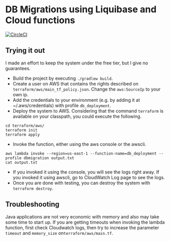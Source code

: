 # DB Migrations using Liquibase and Cloud functions

[![CircleCI](https://circleci.com/gh/camaral/function-db-migration.svg?style=svg)](https://circleci.com/gh/camaral/function-db-migration)

## Trying it out
I made an effort to keep the system under the free tier, but I give no guarantees.

- Build the project by executing `./gradlew build`.
- Create a user on AWS that contains the rights described on `terraform/aws/main_tf_policy.json`. Change the `aws:SourceIp` to your own ip.
- Add the credentials to your environment (e.g. by adding it at ~/.aws/credentials) with profile `db_deployment`.
- Deploy the system to AWS. Considering that the command `terraform` is available on your classpath, you could execute the following. 
```
cd terraform/aws/
terraform init
terraform apply
```
- Invoke the function, either using the aws console or the awscli.
```
aws lambda invoke --region=us-east-1 --function-name=db_deployment --profile dbmigration output.txt
cat output.txt
```
- If you invoked it using the console, you will see the logs right away. If you invoked it using awscli, go to CloudWatch Log page to see the logs. 
- Once you are done with testing, you can destroy the system with `terraform destroy`.

## Troubleshooting
Java applications are not very economic with memory and also may take some time to start up.
If you are getting timeouts when invoking the lambda function, first check Cloudwatch logs, then try to increase
the parameter `timeout` and `memory_size` on`terraform/aws/main.tf`.
